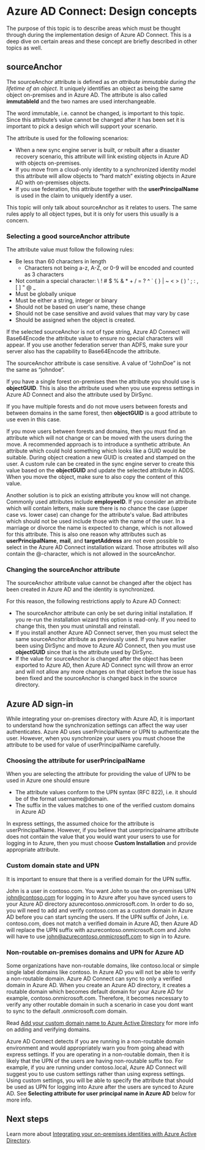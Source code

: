 <properties
   pageTitle="Azure AD Connect: Design concepts | Microsoft Azure"
   description="This topic details certain implementation design areas"
   services="active-directory"
   documentationCenter=""
   authors="AndKjell"
   manager="stevenpo"
   editor=""/>

<tags
   ms.service="active-directory"
   ms.devlang="na"
   ms.topic="article"
   ms.tgt_pltfrm="na"
   ms.workload="Identity"
   ms.date="06/27/2016"
   ms.author="andkjell"/>

# Azure AD Connect: Design concepts
The purpose of this topic is to describe areas which must be thought through during the implementation design of Azure AD Connect. This is a deep dive on certain areas and these concept are briefly described in other topics as well.

## sourceAnchor
The sourceAnchor attribute is defined as *an attribute immutable during the lifetime of an object*. It uniquely identifies an object as being the same object on-premises and in Azure AD. The attribute is also called **immutableId** and the two names are used interchangeable.

The word immutable, i.e. cannot be changed, is important to this topic. Since this attribute’s value cannot be changed after it has been set it is important to pick a design which will support your scenario.

The attribute is used for the following scenarios:

- When a new sync engine server is built, or rebuilt after a disaster recovery scenario, this attribute will link existing objects in Azure AD with objects on-premises.
- If you move from a cloud-only identity to a synchronized identity model this attribute will allow objects to “hard match” existing objects in Azure AD with on-premises objects.
- If you use federation, this attribute together with the **userPrincipalName** is used in the claim to uniquely identify a user.

This topic will only talk about sourceAnchor as it relates to users. The same rules apply to all object types, but it is only for users this usually is a concern.

### Selecting a good sourceAnchor attribute
The attribute value must follow the following rules:

- Be less than 60 characters in length
    - Characters not being a-z, A-Z, or 0-9 will be encoded and counted as 3 characters
- Not contain a special character: &#92; ! # $ % & * + / = ? ^ &#96; { } | ~ < > ( ) ' ; : , [ ] " @ _
- Must be globally unique
- Must be either a string, integer or binary
- Should not be based on user's name, these change
- Should not be case sensitive and avoid values that may vary by case
- Should be assigned when the object is created.

If the selected sourceAnchor is not of type string, Azure AD Connect will Base64Encode the attribute value to ensure no special characters will appear. If you use another federation server than ADFS, make sure your server also has the capability to Base64Encode the attribute.

The sourceAnchor attribute is case sensitive. A value of “JohnDoe” is not the same as “johndoe”.

If you have a single forest on-premises then the attribute you should use is **objectGUID**. This is also the attribute used when you use express settings in Azure AD Connect and also the attribute used by DirSync.

If you have multiple forests and do not move users between forests and between domains in the same forest, then **objectGUID** is a good attribute to use even in this case.

If you move users between forests and domains, then you must find an attribute which will not change or can be moved with the users during the move. A recommended approach is to introduce a synthetic attribute. An attribute which could hold something which looks like a GUID would be suitable. During object creation a new GUID is created and stamped on the user. A custom rule can be created in the sync engine server to create this value based on the **objectGUID** and update the selected attribute in ADDS. When you move the object, make sure to also copy the content of this value.

Another solution is to pick an existing attribute you know will not change. Commonly used attributes include **employeeID**. If you consider an attribute which will contain letters, make sure there is no chance the case (upper case vs. lower case) can change for the attribute's value. Bad attributes which should not be used include those with the name of the user. In a marriage or divorce the name is expected to change, which is not allowed for this attribute. This is also one reason why attributes such as **userPrincipalName**, **mail**, and **targetAddress** are not even possible to select in the Azure AD Connect installation wizard. Those attributes will also contain the @-character, which is not allowed in the sourceAnchor.

### Changing the sourceAnchor attribute
The sourceAnchor attribute value cannot be changed after the object has been created in Azure AD and the identity is synchronized.

For this reason, the following restrictions apply to Azure AD Connect:

- The sourceAnchor attribute can only be set during initial installation. If you re-run the installation wizard this option is read-only. If you need to change this, then you must uninstall and reinstall.
- If you install another Azure AD Connect server, then you must select the same sourceAnchor attribute as previously used. If you have earlier been using DirSync and move to Azure AD Connect, then you must use **objectGUID** since that is the attribute used by DirSync.
- If the value for sourceAnchor is changed after the object has been exported to Azure AD, then Azure AD Connect sync will throw an error and will not allow any more changes on that object before the issue has been fixed and the sourceAnchor is changed back in the source directory.

## Azure AD sign-in

While integrating your on-premises directory with Azure AD, it is important to understand how the synchronization settings can affect the way user authenticates. Azure AD uses userPrincipalName or UPN to authenticate the user. However, when you synchronize your users you must choose the attribute to be used for value of userPrincipalName carefully.

### Choosing the attribute for userPrincipalName

When you are selecting the attribute for providing the value of UPN to be used in Azure one should ensure

* The attribute values conform to the UPN syntax (RFC 822), i.e. it should be of the format username@domain.
* The suffix in the values matches to one of the verified custom domains in Azure AD

In express settings, the assumed choice for the attribute is userPrincipalName. However, if you believe that userprincipalname attribute does not contain the value that you would want your users to use for logging in to Azure, then you must choose **Custom Installation** and provide appropriate attribute.

### Custom domain state and UPN
It is important to ensure that there is a verified domain for the UPN suffix.

John is a user in contoso.com. You want John to use the on-premises UPN john@contoso.com for logging in to Azure after you have synced users to your Azure AD directory azurecontoso.onmicrosoft.com. In order to do so, you will need to add and verify contoso.com as a custom domain in Azure AD before you can start syncing the users. If the UPN suffix of John, i.e. contoso.com, does not match a verified domain in Azure AD, then Azure AD will replace the UPN suffix with azurecontoso.onmicrosoft.com and John will have to use john@azurecontoso.onmicrosoft.com to sign in to Azure.

### Non-routable on-premises domains and UPN for Azure AD
Some organizations have non-routable domains, like contoso.local or simple single label domains like contoso. In Azure AD you will not be able to verify a non-routable domain. Azure AD Connect can sync to only a verified domain in Azure AD. When you create an Azure AD directory, it creates a routable domain which becomes default domain for your Azure AD for example, contoso.onmicrosoft.com. Therefore, it becomes necessary to verify any other routable domain in such a scenario in case you dont want to sync to the default .onmicrosoft.com domain.

Read [Add your custom domain name to Azure Active Directory](active-directory-add-domain.md) for more info on adding and verifying domains.

Azure AD Connect detects if you are running in a non-routable domain environment and would appropriately warn you from going ahead with express settings. If you are operating in a non-routable domain, then it is likely that the UPN of the users are having non-routable suffix too. For example, if you are running under contoso.local, Azure AD Connect will suggest you to use custom settings rather than using express settings. Using custom settings, you will be able to specify the attribute that should be used as UPN for logging into Azure after the users are synced to Azure AD.
See **Selecting attribute for user principal name in Azure AD** below for more info.

## Next steps
Learn more about [Integrating your on-premises identities with Azure Active Directory](active-directory-aadconnect.md).
